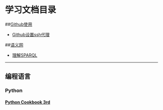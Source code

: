 # 学习文档目录

##[Github使用](https://github.com/meshinestar/notes/tree/master/Github_How_To)

- [Github设置ssh代理](https://github.com/meshinestar/notes/blob/master/Github_How_To/ssh_proxy.md)

##[语义网](https://github.com/meshinestar/notes/tree/master/Semantic_Web)

- [理解SPARQL](https://github.com/meshinestar/notes/blob/master/Semantic_Web/SPARQL/%E7%90%86%E8%A7%A3SPARQL.md)

------

## 编程语言

### Python

#### [Python Cookbook 3rd](https://github.com/meshinestar/notes/tree/master/Programming_Lanuage/Python/Cookbook)


